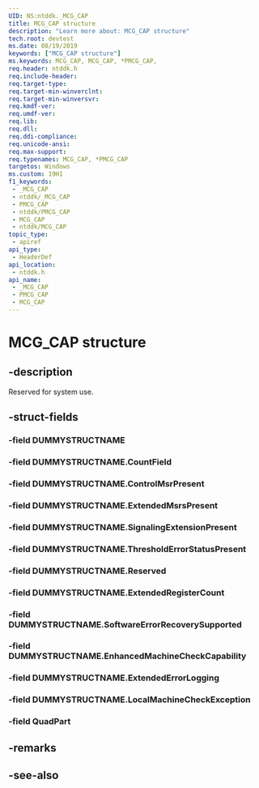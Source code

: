 ```yaml
---
UID: NS:ntddk._MCG_CAP
title: MCG_CAP structure
description: "Learn more about: MCG_CAP structure"
tech.root: devtest
ms.date: 08/19/2019
keywords: ["MCG_CAP structure"]
ms.keywords: MCG_CAP, MCG_CAP, *PMCG_CAP,
req.header: ntddk.h
req.include-header: 
req.target-type: 
req.target-min-winverclnt: 
req.target-min-winversvr: 
req.kmdf-ver: 
req.umdf-ver: 
req.lib: 
req.dll: 
req.ddi-compliance: 
req.unicode-ansi: 
req.max-support: 
req.typenames: MCG_CAP, *PMCG_CAP
targetos: Windows
ms.custom: 19H1
f1_keywords:
 - _MCG_CAP
 - ntddk/_MCG_CAP
 - PMCG_CAP
 - ntddk/PMCG_CAP
 - MCG_CAP
 - ntddk/MCG_CAP
topic_type:
 - apiref
api_type:
 - HeaderDef
api_location:
 - ntddk.h
api_name:
 - _MCG_CAP
 - PMCG_CAP
 - MCG_CAP
---
```


# MCG_CAP structure


## -description

Reserved for system use.

## -struct-fields

### -field DUMMYSTRUCTNAME

### -field DUMMYSTRUCTNAME.CountField

### -field DUMMYSTRUCTNAME.ControlMsrPresent

### -field DUMMYSTRUCTNAME.ExtendedMsrsPresent

### -field DUMMYSTRUCTNAME.SignalingExtensionPresent

### -field DUMMYSTRUCTNAME.ThresholdErrorStatusPresent

### -field DUMMYSTRUCTNAME.Reserved

### -field DUMMYSTRUCTNAME.ExtendedRegisterCount

### -field DUMMYSTRUCTNAME.SoftwareErrorRecoverySupported

### -field DUMMYSTRUCTNAME.EnhancedMachineCheckCapability

### -field DUMMYSTRUCTNAME.ExtendedErrorLogging

### -field DUMMYSTRUCTNAME.LocalMachineCheckException

### -field QuadPart

## -remarks

## -see-also

